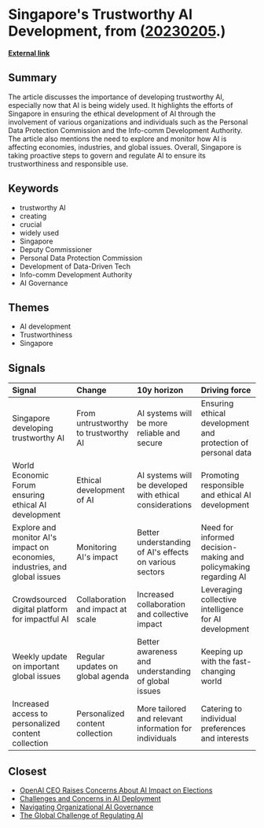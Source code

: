 # __Singapore's Trustworthy AI Development__, from ([20230205](https://kghosh.substack.com/p/20230205).)

__[External link](https://www.weforum.org/agenda/2023/01/how-singapore-is-demonstrating-trustworthy-ai-davos2023/?utm_source=substack&utm_medium=email)__



## Summary

The article discusses the importance of developing trustworthy AI, especially now that AI is being widely used. It highlights the efforts of Singapore in ensuring the ethical development of AI through the involvement of various organizations and individuals such as the Personal Data Protection Commission and the Info-comm Development Authority. The article also mentions the need to explore and monitor how AI is affecting economies, industries, and global issues. Overall, Singapore is taking proactive steps to govern and regulate AI to ensure its trustworthiness and responsible use.

## Keywords

* trustworthy AI
* creating
* crucial
* widely used
* Singapore
* Deputy Commissioner
* Personal Data Protection Commission
* Development of Data-Driven Tech
* Info-comm Development Authority
* AI Governance

## Themes

* AI development
* Trustworthiness
* Singapore

## Signals

| Signal                                                                      | Change                               | 10y horizon                                              | Driving force                                                   |
|:----------------------------------------------------------------------------|:-------------------------------------|:---------------------------------------------------------|:----------------------------------------------------------------|
| Singapore developing trustworthy AI                                         | From untrustworthy to trustworthy AI | AI systems will be more reliable and secure              | Ensuring ethical development and protection of personal data    |
| World Economic Forum ensuring ethical AI development                        | Ethical development of AI            | AI systems will be developed with ethical considerations | Promoting responsible and ethical AI development                |
| Explore and monitor AI's impact on economies, industries, and global issues | Monitoring AI's impact               | Better understanding of AI's effects on various sectors  | Need for informed decision-making and policymaking regarding AI |
| Crowdsourced digital platform for impactful AI                              | Collaboration and impact at scale    | Increased collaboration and collective impact            | Leveraging collective intelligence for AI development           |
| Weekly update on important global issues                                    | Regular updates on global agenda     | Better awareness and understanding of global issues      | Keeping up with the fast-changing world                         |
| Increased access to personalized content collection                         | Personalized content collection      | More tailored and relevant information for individuals   | Catering to individual preferences and interests                |

## Closest

* [OpenAI CEO Raises Concerns About AI Impact on Elections](fd96f58595786b0820cca21394223a66)
* [Challenges and Concerns in AI Deployment](382e9ebc1e518ee49e541da1e6b5f8af)
* [Navigating Organizational AI Governance](fab122d29aed97045e0cc1ea77bdef44)
* [The Global Challenge of Regulating AI](c3301a7146d6814214205c4b43376f17)